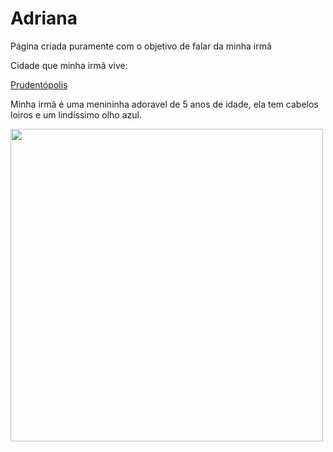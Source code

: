 <!DOCTYPE html>
<html lang="ptbr">
<head>
    <meta charset="UTF-8">
    <meta http-equiv="X-UA-Compatible" content="IE=edge">
    <meta name="viewport" content="width=device-width, initial-scale=1.0">
    <title>Juju:))</title>
</head>
<body>
    <h1 class="titulo">Adriana</h1>
    <p class="text">Página criada puramente com o objetivo de falar da minha irmã</p>
    </p>
    <P> Cidade que minha irmã vive:
    </P>
    <p class="image"><a href="https://cdn.checkinweb.com.br/img/232/upload/images/pousada%20em%20prudent%C3%B3polis%20turismo%20paran%C3%A1%20%283%29.jpg">Prudentópolis</a></p>
    <p>
        Minha irmã é uma menininha adoravel de 5 anos de idade, ela tem cabelos loiros e  um lindíssimo olho azul.
    </p> <img src="https://thumbs.dreamstime.com/z/retrato-detalhado-de-uma-linda-menina-loira-anos-idade-com-olhos-azuis-deitada-na-cama-vestido-cor-rosa-momento-relaxa%C3%A7%C3%A3o-178976108.jpg" width="500" height="500"
</body>
</html>
